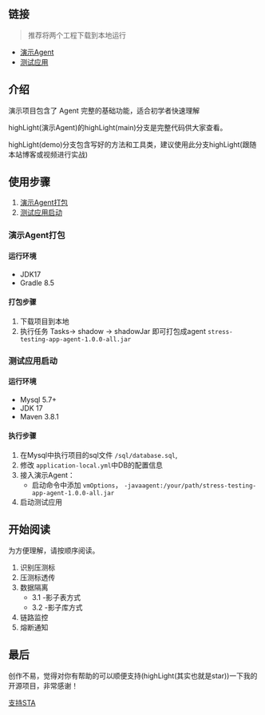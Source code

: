 ## 链接
> 推荐将两个工程下载到本地运行

* [演示Agent](https://github.com/caijianying/stress-testing-app-agent)
* [测试应用](https://github.com/caijianying/stress-testing-app)

## 介绍
演示项目包含了 Agent 完整的基础功能，适合初学者快速理解

highLight(演示Agent)的highLight(main)分支是完整代码供大家查看。

highLight(demo)分支包含写好的方法和工具类，建议使用此分支highLight(跟随本站博客或视频进行实战)

## 使用步骤


1. [演示Agent打包](/stress_testing_agent/md/demo_proj.md#演示Agent打包)
2. [测试应用启动](/stress_testing_agent/md/demo_proj.md#测试应用启动)


### 演示Agent打包
#### 运行环境
* JDK17
* Gradle 8.5

#### 打包步骤
1. 下载项目到本地
2. 执行任务 Tasks-> shadow -> shadowJar 即可打包成agent `stress-testing-app-agent-1.0.0-all.jar`

### 测试应用启动
#### 运行环境
* Mysql 5.7+
* JDK 17
* Maven 3.8.1

#### 执行步骤
1. 在Mysql中执行项目的sql文件 `/sql/database.sql`,
2. 修改 `application-local.yml`中DB的配置信息
3. 接入演示Agent：
   * 启动命令中添加 `vmOptions`， `-javaagent:/your/path/stress-testing-app-agent-1.0.0-all.jar`
4. 启动测试应用


## 开始阅读
为方便理解，请按顺序阅读。
1. 识别压测标
2. 压测标透传
3. 数据隔离
    * 3.1 -影子表方式
    * 3.2 -影子库方式
4. 链路监控
5. 熔断通知

## 最后

创作不易，觉得对你有帮助的可以顺便支持(highLight(其实也就是star))一下我的开源项目，非常感谢！

[支持STA](/stress_testing_agent/)